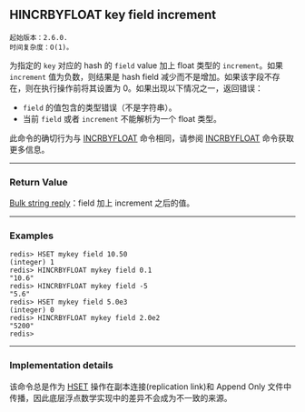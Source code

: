 ## HINCRBYFLOAT key field increment

    起始版本：2.6.0.
    时间复杂度：O(1)。

为指定的 `key` 对应的 hash 的 `field` value 加上 float 类型的 `increment`。如果 `increment` 值为负数，则结果是 hash field 减少而不是增加。如果该字段不存在，则在执行操作前将其设置为 0。如果出现以下情况之一，返回错误：
- `field` 的值包含的类型错误（不是字符串）。
- 当前 `field` 或者 `increment` 不能解析为一个 float 类型。

此命令的确切行为与 [INCRBYFLOAT](incrbyfloat.md) 命令相同，请参阅 [INCRBYFLOAT](incrbyfloat.md) 命令获取更多信息。

---

### Return Value

[Bulk string reply](../topics/protocol.md#resp-bulk-strings)：field 加上 increment 之后的值。

---

### Examples

```
redis> HSET mykey field 10.50
(integer) 1
redis> HINCRBYFLOAT mykey field 0.1
"10.6"
redis> HINCRBYFLOAT mykey field -5
"5.6"
redis> HSET mykey field 5.0e3
(integer) 0
redis> HINCRBYFLOAT mykey field 2.0e2
"5200"
redis> 
```

---

### Implementation details

该命令总是作为 [HSET](hset.md) 操作在副本连接(replication link)和 Append Only 文件中传播，因此底层浮点数学实现中的差异不会成为不一致的来源。
